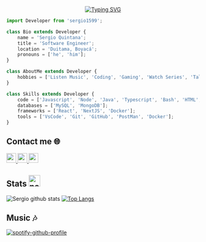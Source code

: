 <p align="center">
    <a href="https://git.io/typing-svg"><img src="https://readme-typing-svg.herokuapp.com?font=Fira+Code&size=22&pause=1000&color=8F6DAE&center=true&vCenter=true&multiline=true&width=1000&height=100&lines=Hello+World+%F0%9F%91%8B%F0%9F%8F%BB;I'm+Sergio+Quintana;I'm+currently+studying+Software+Engineer+at+the+UPTC" alt="Typing SVG" /></a>
</p>

```js
import Developer from 'sergio1599';

class Bio extends Developer {
    name = 'Sergio Quintana';
    title = 'Software Engineer';
    location = 'Duitama, Boyacá';
    pronouns = ['he', 'him'];
}

class AboutMe extends Developer {
    hobbies = ['Listen Music', 'Coding', 'Gaming', 'Watch Series', 'Talking'];
}

class Skills extends Developer {
    code = ['Javascript', 'Node', 'Java', 'Typescript', 'Bash', 'HTML', 'CSS'];
    databases = ['MySQL', 'MongoDB'];
    frameworks = ['React', 'NextJS', 'Docker'];
    tools = ['VsCode', 'Git', 'GitHub', 'PostMan', 'Docker'];
}
```

<h2>  Contact me 🌐</h2>

<p>
<a href="https://www.linkedin.com/in/sergio-quintana-926566207/" target="_blank">
  <img src="https://img.shields.io/badge/linkedin-%230077B5.svg?&style=for-the-badge&logo=linkedin&logoColor=white" height=25>
</a>
<a href="https://twitter.com/AlejoQ_15/">
  <img src="https://img.shields.io/badge/twitter-%231DA1F2.svg?&style=for-the-badge&logo=twitter&logoColor=white" height=25>
</a>
<a href="https://www.instagram.com/s_alejandro_15/">
  <img src="https://img.shields.io/badge/instagram-%23E4405F.svg?&style=for-the-badge&logo=instagram&logoColor=white" height=25>
</a>
</p>

<h2>  Stats <img alt="parrot" src="https://camo.githubusercontent.com/9ed64b042a76b8a97016e877cbaee0d6df224a148034afef658d841cf0cd1791/68747470733a2f2f63756c746f667468657061727479706172726f742e636f6d2f706172726f74732f68642f6c6170746f705f706172726f742e676966" width="30px"></h2>

![Sergio github stats](https://github-readme-stats.vercel.app/api?username=sergio1599&show_icons=true&title_color=A77ECB&icon_color=FEEA94&text_color=7EDAC9&bg_color=151515)
[![Top Langs](https://github-readme-stats.vercel.app/api/top-langs/?username=sergio1599&layout=compact&title_color=A77ECB&icon_color=FEEA94&text_color=7EDAC9&bg_color=151515)](https://github.com/anuraghazra/github-readme-stats)

<h2> Music 🎶</h2>

[![spotify-github-profile](https://spotify-github-profile.vercel.app/api/view?uid=12125370035&cover_image=true&theme=novatorem)](https://spotify-github-profile.vercel.app/api/view?uid=12125370035&redirect=true)
